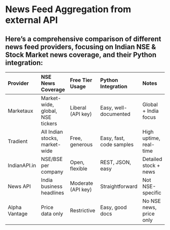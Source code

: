# News Feed Aggregation from external API

## Here’s a comprehensive comparison of different news feed providers, focusing on Indian NSE & Stock Market news coverage, and their Python integration:

| **Provider** | **NSE News Coverage** | **Free Tier Usage** | **Python Integration** | **Notes** |
| :--- | :--- | :--- | :--- | :--- |
| Marketaux | Market-wide, global, NSE tickers | Liberal (API key) | Easy, well-documented | Global + India focus |
| Tradient | All Indian stocks, market-wide | Free, generous | Easy, fast, code samples | High uptime, real-time |
| IndianAPI.in | NSE/BSE per company | Open, flexible | REST, JSON, easy | Detailed stock + news |
| News API | India business headlines | Moderate (API key) | Straightforward | Not NSE-specific |
| Alpha Vantage | Price data only | Restrictive | Easy, good docs | No NSE news, price only |
